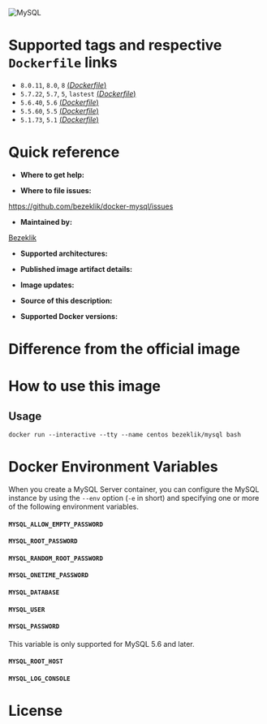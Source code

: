 ![MySQL](https://www.mysql.com/common/logos/logo-mysql-170x115.png)

# Supported tags and respective `Dockerfile` links

- `8.0.11`, `8.0`, `8` [(*Dockerfile*)](https://github.com/bezeklik/docker-mysql/blob/master/8.0/Dockerfile)
- `5.7.22`, `5.7`, `5`, `lastest` [(*Dockerfile*)](https://github.com/bezeklik/docker-mysql/blob/master/5.7/Dockerfile)
- `5.6.40`, `5.6` [(*Dockerfile*)](https://github.com/bezeklik/docker-mysql/blob/master/5.6/Dockerfile)
- `5.5.60`, `5.5` [(*Dockerfile*)](https://github.com/bezeklik/docker-mysql/blob/master/5.5/Dockerfile)
- `5.1.73`, `5.1` [(*Dockerfile*)](https://github.com/bezeklik/docker-mysql/blob/master/5.1/Dockerfile)

# Quick reference

- **Where to get help:**

- **Where to file issues:**

https://github.com/bezeklik/docker-mysql/issues

- **Maintained by:**

[Bezeklik](https://github.com/bezeklik/)

- **Supported architectures:**

- **Published image artifact details:**

- **Image updates:**

- **Source of this description:**

- **Supported Docker versions:**

# Difference from the official image

# How to use this image

## Usage

```
docker run --interactive --tty --name centos bezeklik/mysql bash
```

# Docker Environment Variables
When you create a MySQL Server container, you can configure the MySQL instance by using the `--env` option (`-e` in short) and specifying one or more of the following environment variables.

#### `MYSQL_ALLOW_EMPTY_PASSWORD`

#### `MYSQL_ROOT_PASSWORD`

#### `MYSQL_RANDOM_ROOT_PASSWORD`

#### `MYSQL_ONETIME_PASSWORD`

#### `MYSQL_DATABASE`

#### `MYSQL_USER`

#### `MYSQL_PASSWORD`
This variable is only supported for MySQL 5.6 and later.

#### `MYSQL_ROOT_HOST`

#### `MYSQL_LOG_CONSOLE`

# License
